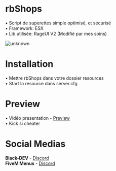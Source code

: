 # rbShops
• Script de superettes simple optimisé, et sécurisé  
• Framework: ESX  
• Lib utilisée: RageUI V2 (Modifié par mes soins)  

![unknown](https://user-images.githubusercontent.com/76884751/144664638-f6e47c19-0536-4f96-9a82-a72aad202d05.png)

# Installation
• Mettre rbShops dans votre dossier resources  
• Start la resource dans server.cfg

# Preview
• Vidéo presentation - [Preview](https://www.youtube.com/watch?v=szOfXIpl0Rw)  
• Kick si cheater

# Social Medias
**Black-DEV** - [Discord](https://discord.gg/SnepSPudds)  
**FiveM Menus** - [Discord](https://discord.gg/eCAZveXq7X)
